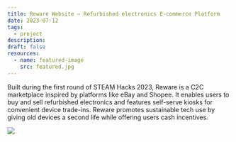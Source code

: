 ```yaml
---
title: Reware Website – Refurbished electronics E-commerce Platform
date: 2023-07-12
tags:
  - project
description: 
draft: false
resources:
  - name: featured-image
    src: featured.jpg
---
```


Built during the first round of STEAM Hacks 2023, Reware is a C2C marketplace inspired by platforms like eBay and Shopee. It enables users to buy and sell refurbished electronics and features self-serve kiosks for convenient device trade-ins. Reware promotes sustainable tech use by giving old devices a second life while offering users cash incentives.

![](https://i.imgur.com/NsJAegJ.jpeg)
